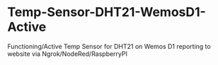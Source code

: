 # Temp-Sensor-DHT21-WemosD1-Active
Functioning/Active Temp Sensor for DHT21 on Wemos D1 reporting to website via Ngrok/NodeRed/RaspberryPI
